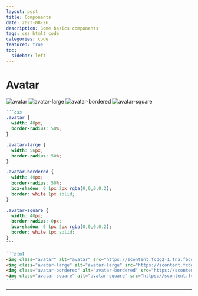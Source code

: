 ```yaml
---
layout: post
title: Components
date: 2023-08-26
description: Some basics components
tags: css htmlt code
categories: code
featured: true
toc:
  sidebar: left
---
```


# Avatar

<img class="avatar" alt="avatar" src="https://scontent.fcdg2-1.fna.fbcdn.net/v/t31.18172-8/464710_10151468301110945_346348306_o.jpg?_nc_cat=106&ccb=1-7&_nc_sid=09cbfe&_nc_ohc=F1Ayjb6EVFwAX_iYQ0N&_nc_ht=scontent.fcdg2-1.fna&oh=00_AfC_1bRREmjn_x501Xy2Kna9fIDPcnL0sGQhsU8R8e_BcQ&oe=65145FF7" />
<img class="avatar-large" alt="avatar-large" src="https://scontent.fcdg2-1.fna.fbcdn.net/v/t31.18172-8/464710_10151468301110945_346348306_o.jpg?_nc_cat=106&ccb=1-7&_nc_sid=09cbfe&_nc_ohc=F1Ayjb6EVFwAX_iYQ0N&_nc_ht=scontent.fcdg2-1.fna&oh=00_AfC_1bRREmjn_x501Xy2Kna9fIDPcnL0sGQhsU8R8e_BcQ&oe=65145FF7" />
<img class="avatar-bordered" alt="avatar-bordered" src="https://scontent.fcdg2-1.fna.fbcdn.net/v/t31.18172-8/464710_10151468301110945_346348306_o.jpg?_nc_cat=106&ccb=1-7&_nc_sid=09cbfe&_nc_ohc=F1Ayjb6EVFwAX_iYQ0N&_nc_ht=scontent.fcdg2-1.fna&oh=00_AfC_1bRREmjn_x501Xy2Kna9fIDPcnL0sGQhsU8R8e_BcQ&oe=65145FF7" />
<img class="avatar-square" alt="avatar-square" src="https://scontent.fcdg2-1.fna.fbcdn.net/v/t31.18172-8/464710_10151468301110945_346348306_o.jpg?_nc_cat=106&ccb=1-7&_nc_sid=09cbfe&_nc_ohc=F1Ayjb6EVFwAX_iYQ0N&_nc_ht=scontent.fcdg2-1.fna&oh=00_AfC_1bRREmjn_x501Xy2Kna9fIDPcnL0sGQhsU8R8e_BcQ&oe=65145FF7" />

````markdown
```css
.avatar {
  width: 40px;
  border-radius: 50%;
}

.avatar-large {
  width: 56px;
  border-radius: 50%;
}

.avatar-bordered {
  width: 40px;
  border-radius: 50%;
  box-shadow: 0 1px 2px rgba(0,0,0,0.2);
  border: white 1px solid;
}

.avatar-square {
  width: 40px;
  border-radius: 0px;
  box-shadow: 0 1px 2px rgba(0,0,0,0.2);
  border: white 1px solid;
}
```
````

````markdown
```html
<img class="avatar" alt="avatar" src="https://scontent.fcdg2-1.fna.fbcdn.net/v/t31.18172-8/464710_10151468301110945_346348306_o.jpg?_nc_cat=106&ccb=1-7&_nc_sid=09cbfe&_nc_ohc=F1Ayjb6EVFwAX_iYQ0N&_nc_ht=scontent.fcdg2-1.fna&oh=00_AfC_1bRREmjn_x501Xy2Kna9fIDPcnL0sGQhsU8R8e_BcQ&oe=65145FF7" />
<img class="avatar-large" alt="avatar-large" src="https://scontent.fcdg2-1.fna.fbcdn.net/v/t31.18172-8/464710_10151468301110945_346348306_o.jpg?_nc_cat=106&ccb=1-7&_nc_sid=09cbfe&_nc_ohc=F1Ayjb6EVFwAX_iYQ0N&_nc_ht=scontent.fcdg2-1.fna&oh=00_AfC_1bRREmjn_x501Xy2Kna9fIDPcnL0sGQhsU8R8e_BcQ&oe=65145FF7" />
<img class="avatar-bordered" alt="avatar-bordered" src="https://scontent.fcdg2-1.fna.fbcdn.net/v/t31.18172-8/464710_10151468301110945_346348306_o.jpg?_nc_cat=106&ccb=1-7&_nc_sid=09cbfe&_nc_ohc=F1Ayjb6EVFwAX_iYQ0N&_nc_ht=scontent.fcdg2-1.fna&oh=00_AfC_1bRREmjn_x501Xy2Kna9fIDPcnL0sGQhsU8R8e_BcQ&oe=65145FF7" />
<img class="avatar-square" alt="avatar-square" src="https://scontent.fcdg2-1.fna.fbcdn.net/v/t31.18172-8/464710_10151468301110945_346348306_o.jpg?_nc_cat=106&ccb=1-7&_nc_sid=09cbfe&_nc_ohc=F1Ayjb6EVFwAX_iYQ0N&_nc_ht=scontent.fcdg2-1.fna&oh=00_AfC_1bRREmjn_x501Xy2Kna9fIDPcnL0sGQhsU8R8e_BcQ&oe=65145FF7" />
```
````
---
